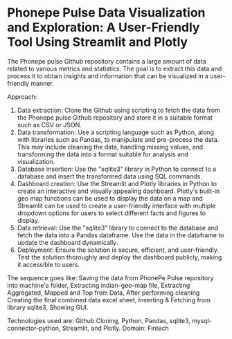 # Phonepe Pulse Data Visualization and Exploration: A User-Friendly Tool Using Streamlit and Plotly

The Phonepe pulse Github repository contains a large amount of data related to various metrics and statistics. The goal is to extract this data and process it to obtain
insights and information that can be visualized in a user-friendly manner. 

Approach:
1. Data extraction: Clone the Github using scripting to fetch the data from the
Phonepe pulse Github repository and store it in a suitable format such as CSV
or JSON.
2. Data transformation: Use a scripting language such as Python, along with
libraries such as Pandas, to manipulate and pre-process the data. This may
include cleaning the data, handling missing values, and transforming the data
into a format suitable for analysis and visualization.
3. Database insertion: Use the "sqlite3" library in Python to
connect to a database and insert the transformed data using SQL
commands.
4. Dashboard creation: Use the Streamlit and Plotly libraries in Python to create
an interactive and visually appealing dashboard. Plotly's built-in geo map
functions can be used to display the data on a map and Streamlit can be used
to create a user-friendly interface with multiple dropdown options for users to
select different facts and figures to display.
5. Data retrieval: Use the "sqlite3" library to connect to the database and fetch the data into a Pandas dataframe. Use the data in
the dataframe to update the dashboard dynamically.
6. Deployment: Ensure the solution is secure, efficient, and user-friendly. Test
the solution thoroughly and deploy the dashboard publicly, making it
accessible to users.

The sequence goes like: Saving the data from PhonePe Pulse repository into machine's folder, Extracting indian-geo-map file, Extracting Aggregated, Mapped and Top from Data, After performing cleaning Creating the final combined data excel sheet, Inserting & Fetching from library sqlite3, Showing GUI.
 
Technologies used are: Github Cloning, Python, Pandas, sqlite3, mysql-connector-python, Streamlit, and Plotly. 
Domain: Fintech


